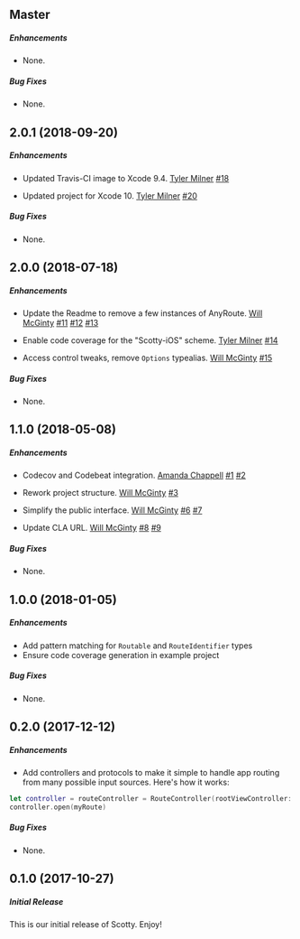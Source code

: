 ## Master

##### Enhancements

* None.

##### Bug Fixes

* None.


## 2.0.1 (2018-09-20)

##### Enhancements

* Updated Travis-CI image to Xcode 9.4.
  [Tyler Milner](https://github.com/tylermilner)
  [#18](https://github.com/BottleRocketStudios/iOS-Scotty/pull/18)

* Updated project for Xcode 10.
  [Tyler Milner](https://github.com/tylermilner)
  [#20](https://github.com/BottleRocketStudios/iOS-Scotty/pull/20)

##### Bug Fixes

* None.


## 2.0.0 (2018-07-18)

##### Enhancements

* Update the Readme to remove a few instances of AnyRoute.
  [Will McGinty](https://github.com/wmcginty)
  [#11](https://github.com/BottleRocketStudios/iOS-Scotty/pull/11)
  [#12](https://github.com/BottleRocketStudios/iOS-Scotty/issues/12)
  [#13](https://github.com/BottleRocketStudios/iOS-Scotty/pull/13)

* Enable code coverage for the "Scotty-iOS" scheme.
  [Tyler Milner](https://github.com/tylermilner)
  [#14](https://github.com/BottleRocketStudios/iOS-Scotty/pull/14)

* Access control tweaks, remove `Options` typealias.
  [Will McGinty](https://github.com/wmcginty)
  [#15](https://github.com/BottleRocketStudios/iOS-Scotty/pull/15)

##### Bug Fixes

* None.


## 1.1.0 (2018-05-08)

##### Enhancements

* Codecov and Codebeat integration.
  [Amanda Chappell](https://github.com/achappell)
  [#1](https://github.com/BottleRocketStudios/iOS-Scotty/issues/1)
  [#2](https://github.com/BottleRocketStudios/iOS-Scotty/pull/2)

* Rework project structure.
  [Will McGinty](https://github.com/wmcginty)
  [#3](https://github.com/BottleRocketStudios/iOS-Scotty/pull/3)

* Simplify the public interface.
  [Will McGinty](https://github.com/wmcginty)
  [#6](https://github.com/BottleRocketStudios/iOS-Scotty/pull/6)
  [#7](https://github.com/BottleRocketStudios/iOS-Scotty/issues/7)

* Update CLA URL.
  [Will McGinty](https://github.com/wmcginty)
  [#8](https://github.com/BottleRocketStudios/iOS-Scotty/issues/8)
  [#9](https://github.com/BottleRocketStudios/iOS-Scotty/pull/9)

##### Bug Fixes

* None.


## 1.0.0 (2018-01-05)

##### Enhancements

* Add pattern matching for `Routable` and `RouteIdentifier` types
* Ensure code coverage generation in example project

##### Bug Fixes

* None.


## 0.2.0 (2017-12-12)

##### Enhancements

* Add controllers and protocols to make it simple to handle app routing from many possible input sources. Here's how it works:

```swift
let controller = routeController = RouteController(rootViewController: rootVC)
controller.open(myRoute)
```

##### Bug Fixes

* None.


## 0.1.0 (2017-10-27)

##### Initial Release

This is our initial release of Scotty. Enjoy!
